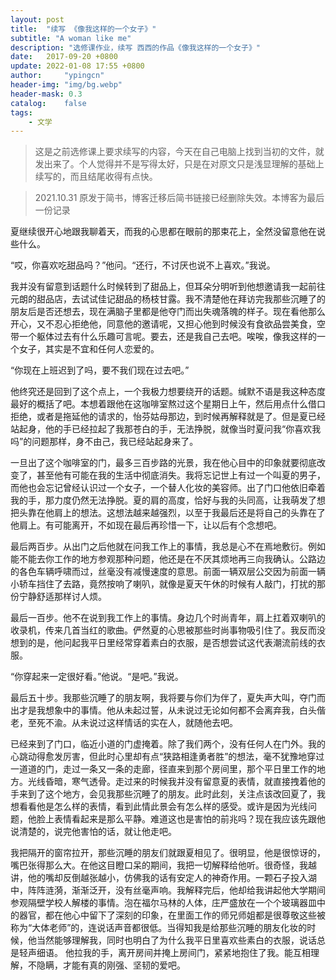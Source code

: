 ```yaml
---
layout: post
title:  "续写 《像我这样的一个女子》"
subtitle: "A woman like me"
description: "选修课作业，续写 西西的作品《像我这样的一个女子》"
date:   2017-09-20 +0800
update: 2022-01-08 17:55 +0800
author:     "ypingcn"
header-img: "img/bg.webp"
header-mask: 0.3
catalog:    false
tags:
    - 文学
---
```


> 这是之前选修课上要求续写的内容，今天在自己电脑上找到当初的文件，就发出来了。个人觉得并不是写得太好，只是在对原文只是浅显理解的基础上续写的，而且结尾收得有点快。

> 2021.10.31 原发于简书，博客迁移后简书链接已经删除失效。本博客为最后一份记录

  夏继续很开心地跟我聊着天，而我的心思都在眼前的那束花上，全然没留意他在说些什么。

  “哎，你喜欢吃甜品吗？”他问。“还行，不讨厌也说不上喜欢。”我说。
  
  我并没有留意到话题什么时候转到了甜品上，但耳朵分明听到他想邀请我一起前往元朗的甜品店，去试试佳记甜品的杨枝甘露。我不清楚他在拜访完我那些沉睡了的朋友后是否还想去，现在满脑子里都是他夺门而出失魂落魄的样子。现在看他那么开心，又不忍心拒绝他，同意他的邀请呢，又担心他到时候没有食欲品尝美食，空带一个躯体过去有什么乐趣可言呢。要去，还是我自己去吧。唉唉，像我这样的一个女子，其实是不宜和任何人恋爱的。

  “你现在上班迟到了吗，要不我们现在过去吧。”
  
  他终究还是回到了这个点上，一个我极力想要绕开的话题。缄默不语是我这种态度最好的概括了吧。本想着跟他在这咖啡室熬过这个星期日上午，然后用点什么借口拒绝，或者是拖延他的请求的，怡芬姑母那边，到时候再解释就是了。但是夏已经站起身，他的手已经拉起了我那苍白的手，无法挣脱，就像当时夏问我“你喜欢我吗”的问题那样，身不由己，我已经站起身来了。
  
  一旦出了这个咖啡室的门，最多三百步路的光景，我在他心目中的印象就要彻底改变了，甚至他有可能在我的生活中彻底消失。我将忘记世上有过一个叫夏的男子，而他也会忘记曾经认识过一个女子，一个替人化妆的美容师。出了门口他依旧牵着我的手，那力度仍然无法挣脱。夏的肩的高度，恰好与我的头同高，让我萌发了想把头靠在他肩上的想法。这想法越来越强烈，以至于我最后还是将自己的头靠在了他肩上。有可能离开，不如现在最后再珍惜一下，让以后有个念想吧。

  最后两百步。从出门之后他就在问我工作上的事情，我总是心不在焉地敷衍。例如能不能去你工作的地方参观那种问题，他还是在不厌其烦地再三向我确认。公路边的各色车辆呼啸而过，丝毫没有减慢速度的意思。前面一辆双层公交因为前面一辆小轿车挡住了去路，竟然按响了喇叭，就像是夏天午休的时候有人敲门，打扰的那份宁静舒适那样讨人烦。
  
  最后一百步。他不在说到我工作上的事情。身边几个时尚青年，肩上扛着双喇叭的收录机，传来几首当红的歌曲。俨然夏的心思被那些时尚事物吸引住了。我反而没想到的是，他问起我平日里经常穿着素白的衣服，是否想尝试这代表潮流前线的衣服。
  
  “你穿起来一定很好看。”他说。“是吧。”我说。
  
  最后五十步。我那些沉睡了的朋友啊，我将要与你们为伴了，夏失声大叫，夺门而出才是我想象中的事情。他从未起过誓，从未说过无论如何都不会离弃我，白头偕老，至死不渝。从未说过这样情话的实在人，就随他去吧。

  已经来到了门口，临近小道的门虚掩着。除了我们两个，没有任何人在门外。我的心跳动得愈发厉害，但此时心里却有点“狭路相逢勇者胜”的想法，毫不犹豫地穿过一道道的门，走过一条又一条的走廊，径直来到那个房间里，那个平日里工作的地方。光线昏暗，寒气透骨。走过来的时候我并没有留意夏的表情，就直接拽着他的手来到了这个地方，会见我那些沉睡了的朋友。此时此刻，关注点该改回夏了，我想看看他是怎么样的表情，看到此情此景会有怎么样的感受。或许是因为光线问题，他脸上表情看起来是那么平静。难道这也是害怕的前兆吗？现在我应该先跟他说清楚的，说完他害怕的话，就让他走吧。
  
  我把隔开的窗帘拉开，那些沉睡的朋友们就跟夏相见了。很明显，他是很惊讶的，嘴巴张得那么大。在他这目瞪口呆的期间，我把一切解释给他听。很奇怪，我越讲，他的嘴却反倒越张越小，仿佛我的话有安定人的神奇作用。一颗石子投入湖中，阵阵涟漪，渐渐泛开，没有丝毫声响。我解释完后，他却给我讲起他大学期间参观隔壁学校人解楼的事情。泡在福尔马林的人体，庄严盛放在一个个玻璃器皿中的器官，都在他心中留下了深刻的印象，在里面工作的师兄师姐都是很尊敬这些被称为“大体老师”的，连说话声音都很低。当得知我是给那些沉睡的朋友化妆的时候，他当然能够理解我，同时也明白了为什么我平日里喜欢些素白的衣服，说话总是轻声细语。
  他拉我的手，离开房间并掩上房间门，紧紧地抱住了我。能互相理解，不隐瞒，才能有真的刚强、坚韧的爱吧。